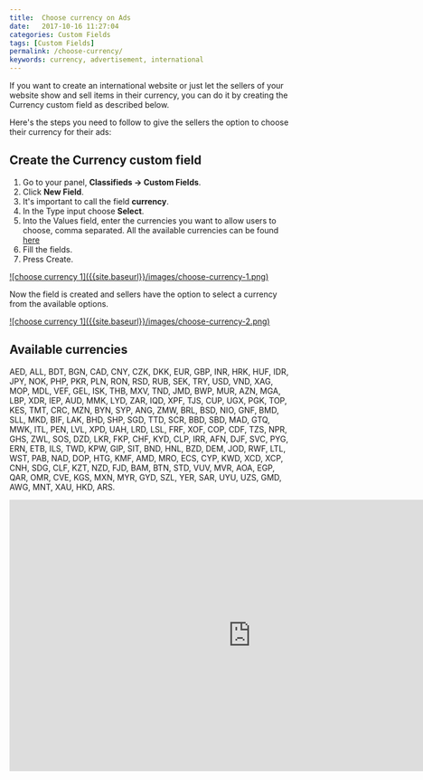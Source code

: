```yaml
---
title:  Choose currency on Ads 
date:   2017-10-16 11:27:04
categories: Custom Fields
tags: [Custom Fields]
permalink: /choose-currency/
keywords: currency, advertisement, international
---
```

If you want to create an international website or just let the sellers of your website show and sell items in their currency, you can do it by creating the Currency custom field as described below.

Here's the steps you need to follow to give the sellers the option to choose their currency for their ads:

## Create the Currency custom field

1. Go to your panel, **Classifieds -> Custom Fields**.
2. Click **New Field**.
3. It's important to call the field **currency**.
4. In the Type input choose **Select**.
5. Into the Values field, enter the currencies you want to allow users to choose, comma separated. All the available currencies can be found [here]({{site.baseurl}}/choose-currency/#available-currencies)
6. Fill the fields.
7. Press Create.

<a href="{{ site.baseurl }}/images/choose-currency-1.png" class="thumbnail gallery-item" data-gallery>
![choose currency 1]({{site.baseurl}}/images/choose-currency-1.png)
</a>

Now the field is created and sellers have the option to select a currency from the available options.

<a href="{{ site.baseurl }}/images/choose-currency-2.png" class="thumbnail gallery-item" data-gallery>
![choose currency 1]({{site.baseurl}}/images/choose-currency-2.png)
</a>

## Available currencies

AED, ALL, BDT, BGN, CAD, CNY, CZK, DKK, EUR, GBP, INR, HRK, HUF, IDR, JPY, NOK, PHP, PKR, PLN, RON, RSD, RUB, SEK, TRY, USD, VND, XAG, MOP, MDL, VEF, GEL, ISK, THB, MXV, TND, JMD, BWP, MUR, AZN, MGA, LBP, XDR, IEP, AUD, MMK, LYD, ZAR, IQD, XPF, TJS, CUP, UGX, PGK, TOP, KES, TMT, CRC, MZN, BYN, SYP, ANG, ZMW, BRL, BSD, NIO, GNF, BMD, SLL, MKD, BIF, LAK, BHD, SHP, SGD, TTD, SCR, BBD, SBD, MAD, GTQ, MWK, ITL, PEN, LVL, XPD, UAH, LRD, LSL, FRF, XOF, COP, CDF, TZS, NPR, GHS, ZWL, SOS, DZD, LKR, FKP, CHF, KYD, CLP, IRR, AFN, DJF, SVC, PYG, ERN, ETB, ILS, TWD, KPW, GIP, SIT, BND, HNL, BZD, DEM, JOD, RWF, LTL, WST, PAB, NAD, DOP, HTG, KMF, AMD, MRO, ECS, CYP, KWD, XCD, XCP, CNH, SDG, CLF, KZT, NZD, FJD, BAM, BTN, STD, VUV, MVR, AOA, EGP, QAR, OMR, CVE, KGS, MXN, MYR, GYD, SZL, YER, SAR, UYU, UZS, GMD, AWG, MNT, XAU, HKD, ARS.

<iframe width="854" height="480" src="https://www.youtube.com/embed/9oPWV413qhs" frameborder="0" allow="accelerometer; autoplay; encrypted-media; gyroscope; picture-in-picture" allowfullscreen></iframe>


